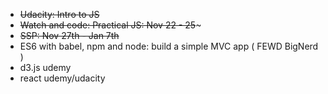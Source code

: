 * ~~Udacity: Intro to JS~~
* ~~Watch and code: Practical JS: Nov 22 - 25~~~
* ~~SSP: Nov 27th - Jan 7th~~
* ES6 with babel, npm and node: build a simple MVC app ( FEWD BigNerd )
* d3.js udemy
* react udemy/udacity
